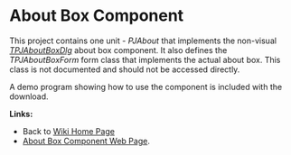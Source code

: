 # About Box Component #

This project contains one unit - _PJAbout_ that implements the non-visual _[TPJAboutBoxDlg](TPJAboutBoxDlg.md)_ about box component. It also defines the _TPJAboutBoxForm_ form class that implements the actual about box. This class is not documented and should not be accessed directly.

A demo program showing how to use the component is included with the download.

**Links:**

  * Back to [Wiki Home Page](Welcome.md)
  * [About Box Component Web Page](http://www.delphidabbler.com/software/aboutbox).
